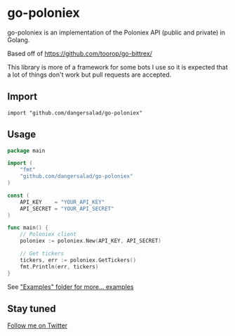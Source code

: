 go-poloniex
==========

go-poloniex is an implementation of the Poloniex API (public and private) in Golang.

Based off of https://github.com/toorop/go-bittrex/

This library is more of a framework for some bots I use so it is expected that a lot of things don't work but pull requests are accepted.

## Import
	import "github.com/dangersalad/go-poloniex"

## Usage
~~~ go
package main

import (
	"fmt"
	"github.com/dangersalad/go-poloniex"
)

const (
	API_KEY    = "YOUR_API_KEY"
	API_SECRET = "YOUR_API_SECRET"
)

func main() {
	// Poloniex client
	poloniex := poloniex.New(API_KEY, API_SECRET)

	// Get tickers
    tickers, err := poloniex.GetTickers()
	fmt.Println(err, tickers)
}
~~~

See ["Examples" folder for more... examples](https://github.com/dangersalad/go-poloniex/blob/master/examples/poloniex.go)

## Stay tuned
[Follow me on Twitter](https://twitter.com/jyap)
